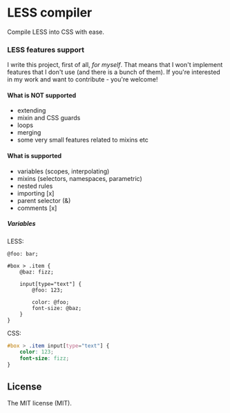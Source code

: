 # LESS compiler

Compile LESS into CSS with ease.

### LESS features support

I write this project, first of all, *for myself*.
That means that I won't implement features that I don't use (and there is a bunch of them).
If you're interested in my work and want to contribute - you're welcome!

#### What is NOT supported

- extending
- mixin and CSS guards
- loops
- merging
- some very small features related to mixins etc

#### What is supported

- variables (scopes, interpolating)
- mixins (selectors, namespaces, parametric)
- nested rules
- importing [x]
- parent selector (&)
- comments [x]

##### Variables

LESS:

```less
@foo: bar;

#box > .item {
    @baz: fizz;

    input[type="text"] {
        @foo: 123;

        color: @foo;
        font-size: @baz;
    }
}
```

CSS:

```css
#box > .item input[type="text"] {
    color: 123;
    font-size: fizz;
}
```

## License

The MIT license (MIT).
